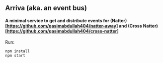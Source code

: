 ## Arriva (aka. an event bus)

#### A minimal service to get and distribute events for (Natter)[https://github.com/qasimabdullah404/natter-away] and (Cross Natter)[https://github.com/qasimabdullah404/cross-natter]

Run:

```
npm install
npm start
```

